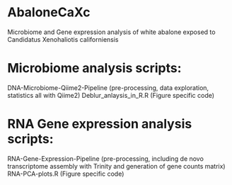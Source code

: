 # AbaloneCaXc
Microbiome and Gene expression analysis of white abalone exposed to Candidatus Xenohaliotis californiensis


#  Microbiome analysis scripts:
DNA-Microbiome-Qiime2-Pipeline (pre-processing, data exploration, statistics all with Qiime2)
Deblur_anlaysis_in_R.R (Figure specific code)

# RNA Gene expression analysis scripts:
RNA-Gene-Expression-Pipeline (pre-processing, including de novo transcriptome assembly with Trinity and generation of gene counts matrix)
RNA-PCA-plots.R (Figure specific code)
